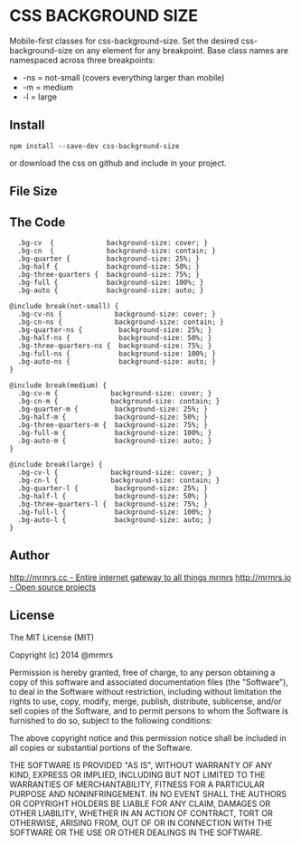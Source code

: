 # CSS BACKGROUND SIZE

  Mobile-first classes for css-background-size.
  Set the desired css-background-size on any element for any breakpoint.
  Base class names are namespaced across three breakpoints:

*  -ns = not-small (covers everything larger than mobile)
*  -m  = medium
*  -l  = large

## Install
```
npm install --save-dev css-background-size
```
or download the css on github and include in your project.

## File Size


## The Code
```
  .bg-cv  {             background-size: cover; }
  .bg-cn  {             background-size: contain; }
  .bg-quarter {         background-size: 25%; }
  .bg-half {            background-size: 50%; }
  .bg-three-quarters {  background-size: 75%; }
  .bg-full {            background-size: 100%; }
  .bg-auto {            background-size: auto; }

@include break(not-small) {
  .bg-cv-ns {             background-size: cover; }
  .bg-cn-ns {             background-size: contain; }
  .bg-quarter-ns {         background-size: 25%; }
  .bg-half-ns {            background-size: 50%; }
  .bg-three-quarters-ns {  background-size: 75%; }
  .bg-full-ns {            background-size: 100%; }
  .bg-auto-ns {            background-size: auto; }
}

@include break(medium) {
  .bg-cv-m {             background-size: cover; }
  .bg-cn-m {             background-size: contain; }
  .bg-quarter-m {         background-size: 25%; }
  .bg-half-m {            background-size: 50%; }
  .bg-three-quarters-m {  background-size: 75%; }
  .bg-full-m {            background-size: 100%; }
  .bg-auto-m {            background-size: auto; }
}

@include break(large) {
  .bg-cv-l {             background-size: cover; }
  .bg-cn-l {             background-size: contain; }
  .bg-quarter-l {         background-size: 25%; }
  .bg-half-l {            background-size: 50%; }
  .bg-three-quarters-l {  background-size: 75%; }
  .bg-full-l {            background-size: 100%; }
  .bg-auto-l {            background-size: auto; }
}

```

## Author

[http://mrmrs.cc - Entire internet gateway to all things mrmrs](http://mrmrs.cc)
[http://mrmrs.io - Open source projects](http://mrmrs.io)

## License

The MIT License (MIT)

Copyright (c) 2014 @mrmrs

Permission is hereby granted, free of charge, to any person obtaining a copy
of this software and associated documentation files (the "Software"), to deal
in the Software without restriction, including without limitation the rights
to use, copy, modify, merge, publish, distribute, sublicense, and/or sell
copies of the Software, and to permit persons to whom the Software is
furnished to do so, subject to the following conditions:

The above copyright notice and this permission notice shall be included in
all copies or substantial portions of the Software.

THE SOFTWARE IS PROVIDED "AS IS", WITHOUT WARRANTY OF ANY KIND, EXPRESS OR
IMPLIED, INCLUDING BUT NOT LIMITED TO THE WARRANTIES OF MERCHANTABILITY,
FITNESS FOR A PARTICULAR PURPOSE AND NONINFRINGEMENT. IN NO EVENT SHALL THE
AUTHORS OR COPYRIGHT HOLDERS BE LIABLE FOR ANY CLAIM, DAMAGES OR OTHER
LIABILITY, WHETHER IN AN ACTION OF CONTRACT, TORT OR OTHERWISE, ARISING FROM,
OUT OF OR IN CONNECTION WITH THE SOFTWARE OR THE USE OR OTHER DEALINGS IN
THE SOFTWARE.


